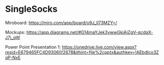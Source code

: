 # SingleSocks

Miroboard: https://miro.com/app/board/o9J_ll73MZY=/

Mockups: https://app.diagrams.net/#G14maYJek3ywwGkiAjZgV-qcdqX-J7j_qW

Power Point Presentation 1: https://onedrive.live.com/view.aspx?resid=E679465FC4D93060!2678&ithint=file%2cpptx&authkey=!AEbdIco3ZqP-NxE
